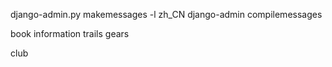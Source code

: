django-admin.py makemessages -l zh_CN
django-admin compilemessages


book
    information
    trails
    gears
    
club    